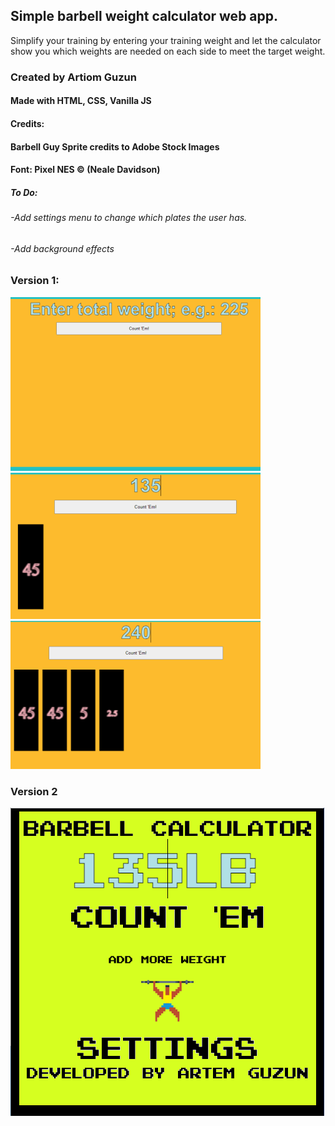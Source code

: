 ## Simple barbell weight calculator web app. 

Simplify your training by entering your training weight and let the calculator 
show you which weights are needed on each side to meet the target weight. 

### Created by Artiom Guzun
#### Made with HTML, CSS, Vanilla JS

#### Credits: 
#### Barbell Guy Sprite credits to Adobe Stock Images
#### Font: Pixel NES © (Neale Davidson)

##### To Do:
###### -Add settings menu to change which plates the user has.
###### -Add background effects 

### Version 1:
![Screenshot](OLD1.png)
![Screenshot](OLD2.png)
![Screenshot](OLD3.png)

### Version 2
![Screenshot](V2-Demo.png)


